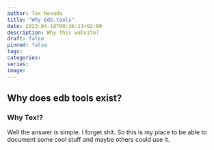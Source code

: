 ```yaml
---
author: Tex Nevada
title: "Why Edb.tools"
date: 2023-04-18T00:36:13+02:00
description: Why this website?
draft: false
pinned: false
tags:
categories:
series:
image: 
---
```


## Why does edb tools exist?
### Why Tex!?

Well the answer is simple. I forget shit. So this is my place to be able to document some cool stuff and maybe others could use it.